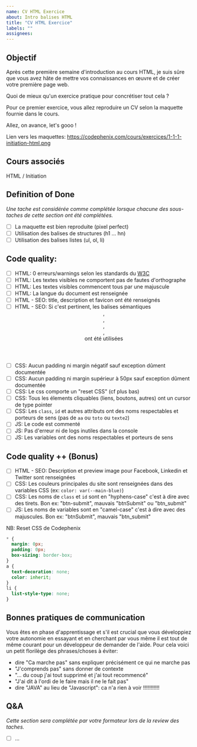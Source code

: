 ```yaml
---
name: CV HTML Exercice
about: Intro balises HTML
title: "CV HTML Exercice"
labels: ""
assignees:
---
```


## Objectif

Après cette première semaine d'introduction au cours HTML, je suis sûre que vous avez hâte de mettre vos connaissances en œuvre et de créer votre première page web.

Quoi de mieux qu'un exercice pratique pour concrétiser tout cela ?

Pour ce premier exercice, vous allez reproduire un CV selon la maquette fournie dans le cours.

Allez, on avance, let's gooo !

Lien vers les maquettes: https://codephenix.com/cours/exercices/1-1-1-initiation-html.png

## Cours associés

HTML / Initiation

## Definition of Done

_Une tache est considérée comme complétée lorsque chacune des sous-taches de cette section ont été complétées._

- [ ] La maquette est bien reproduite (pixel perfect)
- [ ] Utilisation des balises de structures (h1 … hn)
- [ ] Utilisation des balises listes (ul, ol, li)

## Code quality:

- [ ] HTML: 0 erreurs/warnings selon les standards du [W3C]()
- [ ] HTML: Les textes visibles ne comportent pas de fautes d'orthographe
- [ ] HTML: Les textes visibles commencent tous par une majuscule
- [ ] HTML: La langue du document est renseignée
- [ ] HTML - SEO: title, description et favicon ont été renseignés
- [ ] HTML - SEO: Si c'est pertinent, les balises sémantiques <header>, <footer>, <main>, <nav>, <section> ont été utilisées
- [ ] CSS: Aucun padding ni margin négatif sauf exception dûment documentée
- [ ] CSS: Aucun padding ni margin supérieur à 50px sauf exception dûment documentée
- [ ] CSS: Le css comporte un "reset CSS" (cf plus bas)
- [ ] CSS: Tous les élements cliquables (liens, boutons, autres) ont un cursor de type pointer
- [ ] CSS: Les `class`, `id` et autres attributs ont des noms respectables et porteurs de sens (pas de `aa` ou `toto` ou `texte2`)
- [ ] JS: Le code est commenté
- [ ] JS: Pas d'erreur ni de logs inutiles dans la console
- [ ] JS: Les variables ont des noms respectables et porteurs de sens

## Code quality ++ (Bonus)

- [ ] HTML - SEO: Description et preview image pour Facebook, Linkedin et Twitter sont renseignées
- [ ] CSS: Les couleurs principales du site sont renseignées dans des variables CSS (ex: `color: var(--main-blue)`)
- [ ] CSS: Les noms de `class` et `id` sont en "hyphens-case" c'est à dire avec des tirets. Bon ex: "btn-submit", mauvais "btnSubmit" ou "btn_submit"
- [ ] JS: Les noms de variables sont en "camel-case" c'est à dire avec des majuscules. Bon ex: "btnSubmit", mauvais "btn_submit"

NB: Reset CSS de Codephenix

```css
* {
  margin: 0px;
  padding: 0px;
  box-sizing: border-box;
}
a {
  text-decoration: none;
  color: inherit;
}
li {
  list-style-type: none;
}
```

## Bonnes pratiques de communication

Vous êtes en phase d'apprentissage et s'il est crucial que vous développiez votre autonomie en essayant et en cherchant
par vous même il est tout de même courant pour un développeur de demander de l'aide.
Pour cela voici un petit florilège des phrases/choses à éviter:

- dire "Ca marche pas" sans expliquer précisément ce qui ne marche pas
- "J'comprends pas" sans donner de contexte
- "... du coup j'ai tout supprimé et j'ai tout recommencé"
- "J'ai dit à l'ordi de le faire mais il ne le fait pas"
- dire "JAVA" au lieu de "Javascript": ca n'a rien à voir !!!!!!!!!!!

## Q&A

_Cette section sera complétée par votre formateur lors de la review des taches._

- [ ] ...